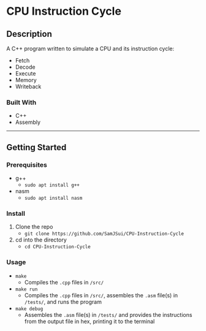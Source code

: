 # **CPU Instruction Cycle**

## **Description**

A C++ program written to simulate a CPU and its instruction cycle:
- Fetch
- Decode
- Execute
- Memory
- Writeback

### Built With
- C++
- Assembly

---

## **Getting Started**

### Prerequisites
- g++ 
    - `sudo apt install g++`
- nasm
    - `sudo apt install nasm`

### Install

1. Clone the repo
    - `git clone https://github.com/SamJSui/CPU-Instruction-Cycle`
2. cd into the directory 
    - `cd CPU-Instruction-Cycle`

### Usage

- `make` 
    - Compiles the `.cpp` files in `/src/`
- `make run`
    - Compiles the `.cpp` files in `/src/`, assembles the `.asm` file(s) in `/tests/`, and runs the program
- `make debug`
    - Assembles the `.asm` file(s) in `/tests/` and provides the instructions from the output file in hex, printing it to the terminal